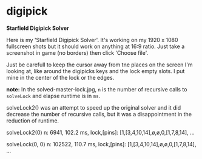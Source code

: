 # digipick
**Starfield Digipick Solver**

Here is my 'Starfield Digipick Solver'. It's working on my 1920 x 1080 fullscreen shots but it should work on anything at 16:9 ratio. Just take a screenshot in game (no borders) then click 'Choose file'. 

Just be carefull to keep the cursor away from tne places on the screen I'm looking at, like around the digipicks keys and the lock empty slots. I put mine in the center of the lock or the edges.


**note:** In the solved-master-lock.jpg, `n` is the number of recursive calls to `solveLock` and elapse runtime is in `ms`.

solveLock2() was an attempt to speed up the original solver and it did decrease the number of recursive calls, but it was a disappointment in the reduction of runtime.


 solveLock2(0)
 n: 6941, 102.2 ms, lock,[pins]: [1,[3,4,10,14],ø,ø,0,[1,7,8,14], ...

  solveLock(0, 0)
 n: 102522, 110.7 ms, lock,[pins]: [1,[3,4,10,14],ø,ø,0,[1,7,8,14], ...
